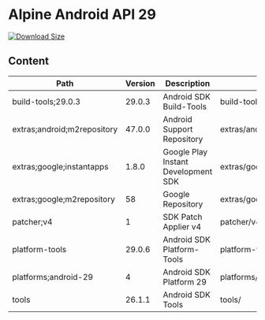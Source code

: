# Alpine Android API 29

[![Download Size](https://images.microbadger.com/badges/image/alvrme/alpine-android:android-29.svg)](https://microbadger.com/images/alvrme/alpine-android:android-29)

## Content

| Path                        | Version | Description                         | Location                     |
|-----------------------------|---------|-------------------------------------|------------------------------|
| build-tools;29.0.3          | 29.0.3  | Android SDK Build-Tools             | build-tools/29.0.3/          |
| extras;android;m2repository | 47.0.0  | Android Support Repository          | extras/android/m2repository/ |
| extras;google;instantapps   | 1.8.0   | Google Play Instant Development SDK | extras/google/instantapps/   |
| extras;google;m2repository  | 58      | Google Repository                   | extras/google/m2repository/  |
| patcher;v4                  | 1       | SDK Patch Applier v4                | patcher/v4/                  |
| platform-tools              | 29.0.6  | Android SDK Platform-Tools          | platform-tools/              |
| platforms;android-29        | 4       | Android SDK Platform 29             | platforms/android-29/        |
| tools                       | 26.1.1  | Android SDK Tools                   | tools/                       |
